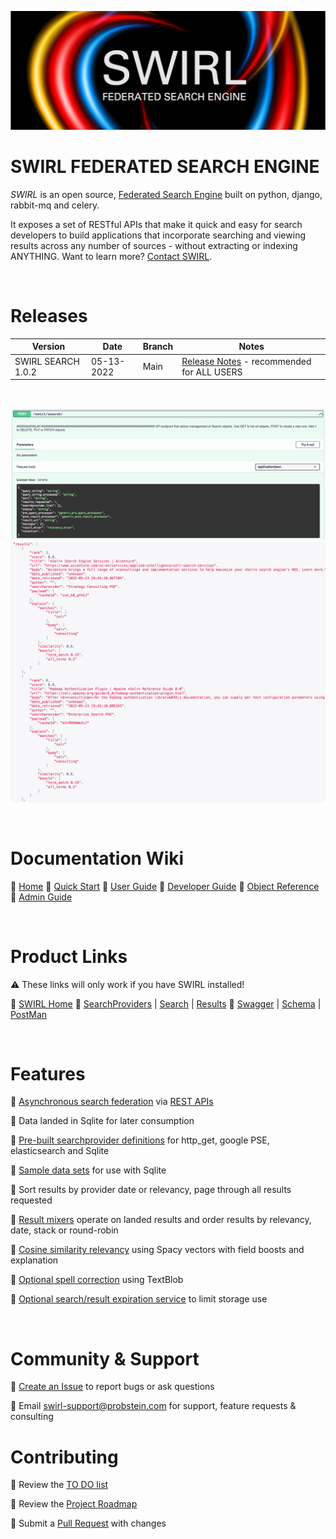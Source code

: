 ![SWIRL Logo](./docs/images/swirl_logo_1024.jpg)

# SWIRL FEDERATED SEARCH ENGINE

*SWIRL* is an open source, [Federated Search Engine](https://en.wikipedia.org/wiki/Federated_search) built on python, django, rabbit-mq and celery.

It exposes a set of RESTful APIs that make it quick and easy for search developers to build 
applications that incorporate searching and viewing results across any number of sources - without 
extracting or indexing ANYTHING. Want to learn more? [Contact SWIRL](mailto:swirl@probstein.com).

<br/>

# Releases

| Version | Date | Branch | Notes | 
| ------- | ---- | ------ | ----- |
| SWIRL SEARCH 1.0.2 | 05-13-2022 | Main | [Release Notes](./docs/RELEASE_NOTES_1.0.2.md) - recommended for ALL USERS |

<br/>

![SWIRL Swagger](./docs/images/swirl_swagger_search.png)
![SWIRL Results](./docs/images/swirl_results_focus.png)

<br/>

# Documentation Wiki

:small_blue_diamond: [Home](https://github.com/sidprobstein/swirl-search/wiki)
:small_blue_diamond: [Quick Start](https://github.com/sidprobstein/swirl-search/wiki/1.-Quick-Start)
:small_blue_diamond: [User Guide](https://github.com/sidprobstein/swirl-search/wiki/2.-User-Guide)
:small_blue_diamond: [Developer Guide](https://github.com/sidprobstein/swirl-search/wiki/3.-Developer-Guide)
:small_blue_diamond: [Object Reference](https://github.com/sidprobstein/swirl-search/wiki/4.-Object-Reference)
:small_blue_diamond: [Admin Guide](https://github.com/sidprobstein/swirl-search/wiki/5.-Admin-Guide)

<br/>

# Product Links

:warning: These links will only work if you have SWIRL installed!

:small_blue_diamond: [SWIRL Home](http://localhost:8000/swirl/index.html)
:small_blue_diamond: [SearchProviders](http://localhost:8000/swirl/searchproviders/) | [Search](http://localhost:8000/swirl/search/) | [Results](http://localhost:8000/swirl/results/)
:small_blue_diamond: [Swagger](http://localhost:8000/swirl/swagger-ui/) | [Schema](http://localhost:8000/swirl/openapi) | [PostMan](https://github.com/sidprobstein/swirl-search/blob/main/docs/SWIRL.postman_collection.json) 

<br/>

# Features

:small_blue_diamond: [Asynchronous search federation](https://github.com/sidprobstein/swirl-search/wiki/3.-Developer-Guide#architecture) via [REST APIs](http://localhost:8000/swirl/swagger-ui/)

:small_blue_diamond: Data landed in Sqlite for later consumption

:small_blue_diamond: [Pre-built searchprovider definitions](https://github.com/sidprobstein/swirl-search/tree/main/SearchProviders) for http_get, google PSE, elasticsearch and Sqlite

:small_blue_diamond: [Sample data sets](https://github.com/sidprobstein/swirl-search/tree/main/Data) for use with Sqlite

:small_blue_diamond: Sort results by provider date or relevancy, page through all results requested

:small_blue_diamond: [Result mixers](https://github.com/sidprobstein/swirl-search/wiki/2.-User-Guide#mixers) operate on landed results and order results by relevancy, date, stack or round-robin

:small_blue_diamond: [Cosine similarity relevancy](https://github.com/sidprobstein/swirl-search/wiki/2.-User-Guide#relevancy) using Spacy vectors with field boosts and explanation

:small_blue_diamond: [Optional spell correction](https://github.com/sidprobstein/swirl-search/wiki/2.-User-Guide#spell-correction) using TextBlob

:small_blue_diamond: [Optional search/result expiration service](https://github.com/sidprobstein/swirl-search/wiki/5.-Admin-Guide#search-expiration-service) to limit storage use

<br/>

# Community & Support

:small_blue_diamond: [Create an Issue](https://github.com/sidprobstein/swirl-search/issues) to report bugs or ask questions

:small_blue_diamond: Email [swirl-support@probstein.com](mailto:swirl-support@probstein.com) for support, feature requests & consulting

# Contributing

:small_blue_diamond: Review the [TO DO list](docs/TO_DO.md)

:small_blue_diamond: Review the [Project Roadmap](https://github.com/sidprobstein/swirl-search/discussions/7)

:small_blue_diamond: Submit a [Pull Request](https://github.com/sidprobstein/swirl-search/pulls) with changes



